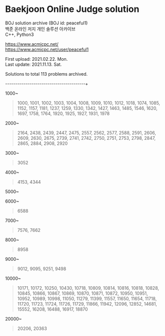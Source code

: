 # Baekjoon Online Judge solution
BOJ solution archive (BOJ id: peaceful1)<br>
백준 온라인 저지 개인 솔루션 아카이브<br>
C++, Python3

https://www.acmicpc.net/<br>
https://www.acmicpc.net/user/peaceful1

First upload: 2021.02.22. Mon.<br>
Last update:  2021.11.13. Sat.

Solutions to total 113 problems archived.

----------------------------------------+

1000~<br>
> 1000, 1001, 1002, 1003, 1004, 1008, 1009, 1010, 1012, 1018,
1074, 1085, 1152, 1157, 1181, 1237, 1259, 1330, 1342, 1427,
1463, 1485, 1546, 1620, 1697, 1758, 1764, 1920, 1925, 1927,
1931, 1978

2000~<br>
> 2164, 2438, 2439, 2447, 2475, 2557, 2562, 2577, 2588, 2591,
2606, 2609, 2630, 2675, 2739, 2741, 2742, 2750, 2751, 2753,
2798, 2847, 2865, 2884, 2908, 2920

3000~<br>
> 3052

4000~<br>
> 4153, 4344

5000~<br>

6000~<br>
> 6588

7000~<br>
> 7576, 7662

8000~<br>
> 8958

9000~<br>
> 9012, 9095, 9251, 9498

10000~<br>
> 10171, 10172, 10250, 10430, 10718, 10809, 10814, 10816,
10818, 10828, 10845, 10866, 10867, 10869, 10870, 10871,
10872, 10950, 10951, 10952, 10989, 10998, 11050, 11279,
11399, 11557, 11650, 11654, 11718, 11720, 11723, 11724,
11726, 11729, 11866, 11942, 12096, 12852, 14681, 15552,
16208, 16488, 16917, 18870

20000~<br>
> 20206, 20363
